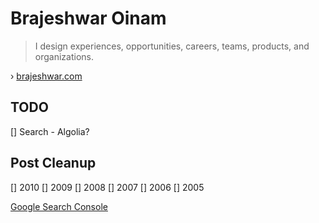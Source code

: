 # Brajeshwar Oinam

> I design experiences, opportunities, careers, teams, products, and organizations.

› [brajeshwar.com](https://brajeshwar.com)


## TODO

[] Search - Algolia?

## Post Cleanup

[] 2010
[] 2009
[] 2008
[] 2007
[] 2006
[] 2005

[Google Search Console](https://search.google.com/search-console)